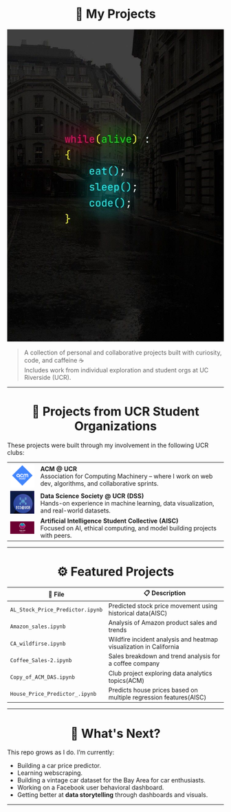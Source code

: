 <div align="center">

<h1>📼 My Projects</h1>

</div>

![Banner](./While_Alive.jpg)

> A collection of personal and collaborative projects built with curiosity, code, and caffeine ☕  
> Includes work from individual exploration and student orgs at UC Riverside (UCR).

---
<div align="center">

<h1>🏫 Projects from UCR Student Organizations</h1>

</div>

These projects were built through my involvement in the following UCR clubs:

<table>
  <tr>
    <td><img src="./acm-ucr-logo.webp" width="100"/></td>
    <td><strong>ACM @ UCR</strong><br/>Association for Computing Machinery – where I work on web dev, algorithms, and collaborative sprints.</td>
  </tr>
  <tr>
    <td><img src="./dss.png" width="100"/></td>
    <td><strong>Data Science Society @ UCR (DSS)</strong><br/>Hands-on experience in machine learning, data visualization, and real-world datasets.</td>
  </tr>
  <tr>
    <td><img src="./aiscucr.jpg" width="100"/></td>
    <td><strong>Artificial Intelligence Student Collective (AISC)</strong><br/>Focused on AI, ethical computing, and model building projects with peers.</td>
  </tr>
</table>

---
<div align="center">

<h1>⚙️ Featured Projects</h1>

</div>

| 📁 File                         | 📋 Description                                                               |
|-------------------------------|------------------------------------------------------------------------------|
| `AL_Stock_Price_Predictor.ipynb`      | Predicted stock price movement using historical data(AISC)                 |
| `Amazon_sales.ipynb`                  | Analysis of Amazon product sales and trends                                |
| `CA_wildfirse.ipynb`                  | Wildfire incident analysis and heatmap visualization in California         |
| `Coffee_Sales-2.ipynb`                | Sales breakdown and trend analysis for a coffee company                    |
| `Copy_of_ACM_DAS.ipynb`               | Club project exploring data analytics topics(ACM)                          |
| `House_Price_Predictor_.ipynb`        | Predicts house prices based on multiple regression features(AISC)          |


---
<div align="center">

<h1>🌱 What's Next?</h1>

</div>

This repo grows as I do. I’m currently:
- Building a car price predictor.
- Learning webscraping.
- Building a vintage car dataset for the Bay Area for car enthusiasts.
- Working on a Facebook user behavioral dashboard. 
- Getting better at **data storytelling** through dashboards and visuals.

---


